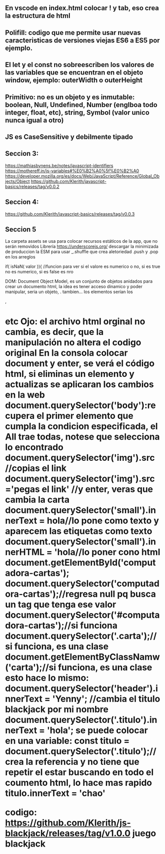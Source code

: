 ## En vscode en index.html colocar ! y tab, eso crea la estructura de html
## Polifill: codigo que me permite usar nuevas caracteristicas de versiones viejas ES6 a ES5 por ejemplo.
## El let y el const no sobreescriben los valores de las variables que se encuentran en el objeto window, ejemplo: outerWidth o outerHeight
## Primitivo: no es un objeto y es inmutable: boolean, Null, Undefined, Number (englboa todo integer, float, etc), string, Symbol (valor unico nunca igual a otro)
## JS es CaseSensitive y debilmente tipado

## Seccion 3:
https://mathiasbynens.be/notes/javascript-identifiers
https://mothereff.in/js-variables#%E0%B2%A0%5f%E0%B2%A0
https://developer.mozilla.org/es/docs/Web/JavaScript/Reference/Global_Objects/Object
https://github.com/Klerith/javascript-basics/releases/tag/v0.0.2

## Seccion 4:
https://github.com/Klerith/javascript-basics/releases/tag/v0.0.3

## Seccion 5
La carpeta assets se usa para colocar recursos estáticos de la app, que no serán removidos
Librería https://underscorejs.org/ descargar la minimizada de produccion la ESM para usar _.shuffle que crea aletoriedad
.push y .pop en los arreglos

 if( isNaN( valor )){ //funcion para ver si el valore es numerico o no, si es true no es numerico, si es false es nro
 
 DOM: Document Object Model, es un conjunto de objetos anidados para crear un documento html, la idea es tener acceso dinamico y poder manipular, <html> seria un objeto, <head>. <body> tambien... los elementos serían los <div>, <h1> etc Ojo: el archivo html orginal no cambia, es decir, que la manipulación no altera el codigo original
  En la consola colocar document y enter, se verá el código html, si eliminas un elemento y actualizas se aplicaran los cambios en la web
  document.querySelector('body'):recupera el primer elemento que cumpla la condicion especificada, el All trae todas, notese que selecciona lo encontrado
  document.querySelector('img').src //copias el link
  document.querySelector('img').src='pegas el link'  //y enter, veras que cambia la carta
  document.querySelector('small').innerText = <b>hola</b>//lo pone como texto y aparecem las etiquetas como texto
  document.querySelector('small').innerHTML = '<b>hola</b>//lo poner cono html
  document.getElementById('computadora-cartas');
  document.querySelector('computadora-cartas');//regresa null pq busca un tag que tenga ese valor
  document.querySelector('#computadora-cartas');//si funciona
  document.querySelector('.carta');//si funciona, es una clase
  document.getElementByClassNamw('carta');//si funciona, es una clase
  esto hace lo mismo:
  document.querySelector('header').innerText = 'Yenny'; //cambia el titulo blackjack por mi nombre
  document.querySelector('.titulo').innerText = 'hola'; 
  se puede colocar en una variable:
  const titulo =  document.querySelector('.titulo');//crea la referencia y no tiene que repetir el estar buscando en todo el coumento html, lo hace mas rapido
  titulo.innerText = 'chao'
  
  codigo: https://github.com/Klerith/js-blackjack/releases/tag/v1.0.0  juego blackjack
  
  
